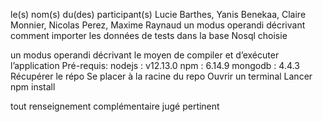 le(s) nom(s) du(des) participant(s)
Lucie Barthes, Yanis Benekaa, Claire Monnier, Nicolas Perez, Maxime Raynaud
un modus operandi décrivant comment importer les données de tests dans la base Nosql choisie

un modus operandi décrivant le moyen de compiler et d’exécuter l’application
Pré-requis:
nodejs : v12.13.0
npm : 6.14.9
mongodb : 4.4.3
Récupérer le répo
Se placer à la racine du repo
Ouvrir un terminal
Lancer npm install


tout renseignement complémentaire jugé pertinent

